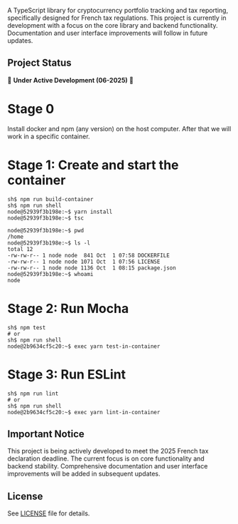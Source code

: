 A TypeScript library for cryptocurrency portfolio tracking and tax reporting, specifically designed for French tax regulations.
This project is currently in development with a focus on the core library and backend functionality.
Documentation and user interface improvements will follow in future updates.

## Project Status

🚧 **Under Active Development (06-2025)** 🚧

# Stage 0

Install docker and npm (any version) on the host computer.
After that we will work in a specific container.

# Stage 1: Create and start the container

```
sh$ npm run build-container
sh$ npm run shell
node@52939f3b198e:~$ yarn install
node@52939f3b198e:~$ tsc

node@52939f3b198e:~$ pwd
/home
node@52939f3b198e:~$ ls -l
total 12
-rw-rw-r-- 1 node node  841 Oct  1 07:58 DOCKERFILE
-rw-rw-r-- 1 node node 1071 Oct  1 07:56 LICENSE
-rw-rw-r-- 1 node node 1136 Oct  1 08:15 package.json
node@52939f3b198e:~$ whoami
node
```

# Stage 2: Run Mocha

```
sh$ npm test
# or
sh$ npm run shell
node@2b9634cf5c20:~$ exec yarn test-in-container
```

# Stage 3: Run ESLint

```
sh$ npm run lint
# or
sh$ npm run shell
node@2b9634cf5c20:~$ exec yarn lint-in-container
```

## Important Notice

This project is being actively developed to meet the 2025 French tax declaration deadline.
The current focus is on core functionality and backend stability.
Comprehensive documentation and user interface improvements will be added in subsequent updates.

## License

See [LICENSE](LICENSE) file for details.
